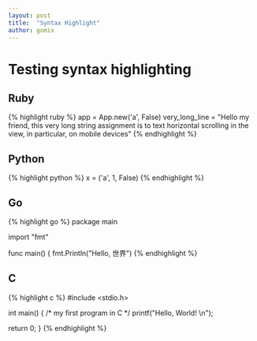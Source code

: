```yaml
---
layout: post
title:  "Syntax Highlight"
author: gomix
---
```

# Testing syntax highlighting

## Ruby
{% highlight ruby %}
app = App.new('a', False)
very_long_line = "Hello my friend, this very long string assignment is to text horizontal scrolling in the view, in particular, on mobile devices"
{% endhighlight %}

## Python
{% highlight python %}
x = ('a', 1, False)
{% endhighlight %}

## Go

{% highlight go %}
package main

import "fmt"

func main() {
	fmt.Println("Hello, 世界")
{% endhighlight %}

## C

{% highlight c %}
#include <stdio.h>

int main() {
   /* my first program in C */
   printf("Hello, World! \n");
   
   return 0;
}
{% endhighlight %}
